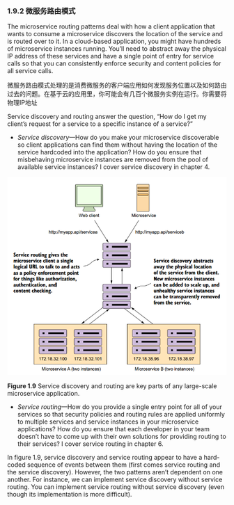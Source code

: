 ### 1.9.2 微服务路由模式

The microservice routing patterns deal with how a client application that wants to consume a microservice discovers the location of the service and is routed over to it. In a cloud-based application, you might have hundreds of microservice instances running. You’ll need to abstract away the physical IP address of these services and have a single point of entry for service calls so that you can consistently enforce security and content policies for all service calls.

微服务路由模式处理的是消费微服务的客户端应用如何发现服务位置以及如何路由过去的问题。在基于云的应用里，你可能会有几百个微服务实例在运行。你需要将物理IP地址

Service discovery and routing answer the question, “How do I get my client’s request for a service to a specific instance of a service?”

* _Service discovery_—How do you make your microservice discoverable so client applications can find them without having the location of the service hardcoded into the application? How do you ensure that misbehaving microservice instances are removed from the pool of available service instances? I cover service discovery in chapter 4.

![](/assets/figure1.9.png)

**Figure 1.9** Service discovery and routing are key parts of any large-scale microservice application.

* _Service routing_—How do you provide a single entry point for all of your services so that security policies and routing rules are applied uniformly to multiple services and service instances in your microservice applications? How do you ensure that each developer in your team doesn’t have to come up with their own solutions for providing routing to their services? I cover service routing in chapter 6.

In figure 1.9, service discovery and service routing appear to have a hard-coded sequence of events between them \(first comes service routing and the service discovery\). However, the two patterns aren’t dependent on one another. For instance, we can implement service discovery without service routing. You can implement service routing without service discovery \(even though its implementation is more difficult\).

